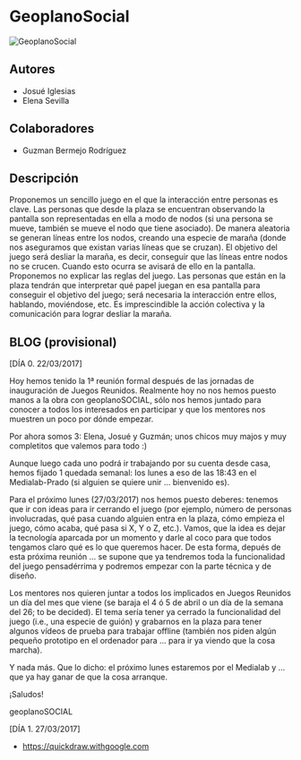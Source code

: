 # GeoplanoSocial


![GeoplanoSocial](header.png)

Autores
------------
 * Josué Iglesias
 * Elena Sevilla
 
 
Colaboradores
------------
* Guzman Bermejo Rodríguez

Descripción
------------

Proponemos un sencillo juego en el que la interacción entre personas es clave. Las personas que desde la plaza se encuentran observando la pantalla son representadas en ella a modo de nodos (si una persona se mueve, también se mueve el nodo que tiene asociado). De manera aleatoria se generan líneas entre los nodos, creando una especie de maraña (donde nos aseguramos que existan varias líneas que se cruzan). El objetivo del juego será desliar la maraña, es decir, conseguir que las líneas entre nodos no se crucen. Cuando esto ocurra se avisará de ello en la pantalla. Proponemos no explicar las reglas del juego. Las personas que están en la plaza tendrán que interpretar qué papel juegan en esa pantalla para conseguir el objetivo del juego; será necesaria la interacción entre ellos, hablando, moviéndose, etc. Es imprescindible la acción colectiva y la comunicación para lograr desliar la maraña.

BLOG (provisional)
------------
[DÍA 0. 22/03/2017]

Hoy hemos tenido la 1ª reunión formal después de las jornadas de inauguración de Juegos Reunidos. Realmente hoy no nos hemos puesto manos a la obra con geoplanoSOCIAL, sólo nos hemos juntado para conocer a todos los interesados en participar y que los mentores nos muestren un poco por dónde empezar.

Por ahora somos 3: Elena, Josué y Guzmán; unos chicos muy majos y muy completitos que valemos para todo :)

Aunque luego cada uno podrá ir trabajando por su cuenta desde casa, hemos fijado 1 quedada semanal: los lunes a eso de las 18:43 en el Medialab-Prado (si alguien se quiere unir ... bienvenido es).

Para el próximo lunes (27/03/2017) nos hemos puesto deberes: tenemos que ir con ideas para ir cerrando el juego (por ejemplo, número de personas involucradas, qué pasa cuando alguien entra en la plaza, cómo empieza el juego, cómo acaba, qué pasa si X, Y o Z, etc.). Vamos, que la idea es dejar la tecnología aparcada por un momento y darle al coco para que todos tengamos claro qué es lo que queremos hacer. De esta forma, depués de esta próxima reunión ... se supone que ya tendremos toda la funcionalidad del juego pensadérrima y podremos empezar con la parte técnica y de diseño.

Los mentores nos quieren juntar a todos los implicados en Juegos Reunidos un día del mes que viene (se baraja el 4 ó 5 de abril o un día de la semana del 26; to be decided). El tema sería tener ya cerrado la funcionalidad del juego (i.e., una especie de guión) y grabarnos en la plaza para tener algunos vídeos de prueba para trabajar offline (también nos piden algún pequeño prototipo en el ordenador para ... para ir ya viendo que la cosa marcha).

Y nada más. Que lo dicho: el próximo lunes estaremos por el Medialab y ... que ya hay ganar de que la cosa arranque.

¡Saludos!

geoplanoSOCIAL

[DÍA 1. 27/03/2017]

* https://quickdraw.withgoogle.com
